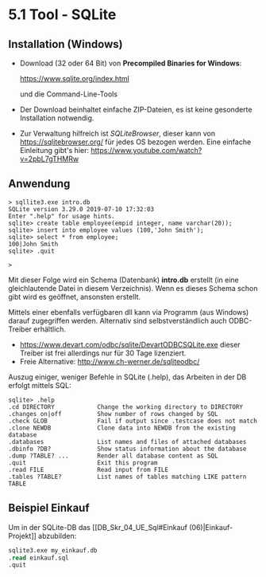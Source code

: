 # 5.1 Tool - SQLite

## Installation (Windows)

- Download (32 oder 64 Bit) von **Precompiled Binaries for Windows**:

  https://www.sqlite.org/index.html

  und die Command-Line-Tools

- Der Download beinhaltet einfache ZIP-Dateien, es ist keine gesonderte Installation notwendig.

- Zur Verwaltung hilfreich ist *SQLiteBrowser*, dieser kann von https://sqlitebrowser.org/ für jedes OS bezogen werden. Eine einfache Einleitung gibt's hier: https://www.youtube.com/watch?v=2pbL7gTHMRw


## Anwendung

```
> sqllite3.exe intro.db
SQLite version 3.29.0 2019-07-10 17:32:03
Enter ".help" for usage hints.
sqlite> create table employee(empid integer, name varchar(20));
sqlite> insert into employee values (100,'John Smith');
sqlite> select * from employee;
100|John Smith
sqlite> .quit

>
```

Mit dieser Folge wird ein Schema (Datenbank) **intro.db** erstellt (in eine gleichlautende Datei in diesem Verzeichnis). Wenn es dieses Schema schon gibt wird es geöffnet, ansonsten erstellt.

Mittels einer ebenfalls verfügbaren dll kann via Programm (aus Windows) darauf zugegriffen werden. Alternativ sind selbstverständlich auch ODBC-Treiber erhältlich.

- https://www.devart.com/odbc/sqlite/DevartODBCSQLite.exe
  dieser Treiber ist frei allerdings nur für 30 Tage lizenziert.
- Freie Alternative:
  http://www.ch-werner.de/sqliteodbc/



Auszug einiger, weniger Befehle in SQLite (.help), das Arbeiten in der DB erfolgt mittels SQL:

```
sqlite> .help
.cd DIRECTORY            Change the working directory to DIRECTORY
.changes on|off          Show number of rows changed by SQL
.check GLOB              Fail if output since .testcase does not match
.clone NEWDB             Clone data into NEWDB from the existing database
.databases               List names and files of attached databases
.dbinfo ?DB?             Show status information about the database
.dump ?TABLE? ...        Render all database content as SQL
.quit                    Exit this program
.read FILE               Read input from FILE
.tables ?TABLE?          List names of tables matching LIKE pattern TABLE
```

## Beispiel Einkauf

Um in der SQLite-DB das [[DB_Skr_04_UE_Sql#Einkauf (06)|Einkauf-Projekt]] abzubilden:

```sql
sqlite3.exe my_einkauf.db
.read einkauf.sql
.quit
```

